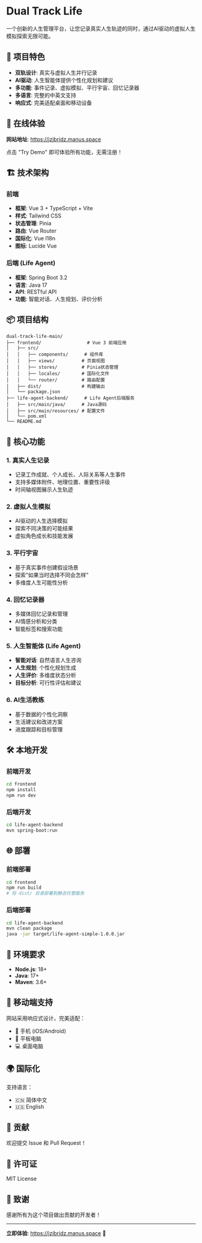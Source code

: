# Dual Track Life

一个创新的人生管理平台，让您记录真实人生轨迹的同时，通过AI驱动的虚拟人生模拟探索无限可能。

## 🌟 项目特色

- **双轨设计**: 真实与虚拟人生并行记录
- **AI驱动**: 人生智能体提供个性化规划和建议  
- **多功能**: 事件记录、虚拟模拟、平行宇宙、回忆记录器
- **多语言**: 完整的中英文支持
- **响应式**: 完美适配桌面和移动设备

## 🚀 在线体验

**网站地址**: https://jzjbridz.manus.space

点击 "Try Demo" 即可体验所有功能，无需注册！

## 🏗️ 技术架构

### 前端
- **框架**: Vue 3 + TypeScript + Vite
- **样式**: Tailwind CSS
- **状态管理**: Pinia
- **路由**: Vue Router
- **国际化**: Vue I18n
- **图标**: Lucide Vue

### 后端 (Life Agent)
- **框架**: Spring Boot 3.2
- **语言**: Java 17
- **API**: RESTful API
- **功能**: 智能对话、人生规划、评价分析

## 📦 项目结构

```
dual-track-life-main/
├── frontend/                 # Vue 3 前端应用
│   ├── src/
│   │   ├── components/      # 组件库
│   │   ├── views/          # 页面视图
│   │   ├── stores/         # Pinia状态管理
│   │   ├── locales/        # 国际化文件
│   │   └── router/         # 路由配置
│   ├── dist/               # 构建输出
│   └── package.json
├── life-agent-backend/      # Life Agent后端服务
│   ├── src/main/java/      # Java源码
│   ├── src/main/resources/ # 配置文件
│   └── pom.xml
└── README.md
```

## 🎯 核心功能

### 1. 真实人生记录
- 记录工作成就、个人成长、人际关系等人生事件
- 支持多媒体附件、地理位置、重要性评级
- 时间轴视图展示人生轨迹

### 2. 虚拟人生模拟
- AI驱动的人生选择模拟
- 探索不同决策的可能结果
- 虚拟角色成长和技能发展

### 3. 平行宇宙
- 基于真实事件创建假设场景
- 探索"如果当时选择不同会怎样"
- 多维度人生可能性分析

### 4. 回忆记录器
- 多媒体回忆记录和管理
- AI情感分析和分类
- 智能标签和搜索功能

### 5. 人生智能体 (Life Agent)
- **智能对话**: 自然语言人生咨询
- **人生规划**: 个性化规划生成
- **人生评价**: 多维度状态分析
- **目标分析**: 可行性评估和建议

### 6. AI生活教练
- 基于数据的个性化洞察
- 生活建议和改进方案
- 进度跟踪和目标管理

## 🛠️ 本地开发

### 前端开发
```bash
cd frontend
npm install
npm run dev
```

### 后端开发
```bash
cd life-agent-backend
mvn spring-boot:run
```

## 🌐 部署

### 前端部署
```bash
cd frontend
npm run build
# 将 dist/ 目录部署到静态托管服务
```

### 后端部署
```bash
cd life-agent-backend
mvn clean package
java -jar target/life-agent-simple-1.0.0.jar
```

## 🔧 环境要求

- **Node.js**: 18+
- **Java**: 17+
- **Maven**: 3.6+

## 📱 移动端支持

网站采用响应式设计，完美适配：
- 📱 手机 (iOS/Android)
- 📱 平板电脑
- 💻 桌面电脑

## 🌍 国际化

支持语言：
- 🇨🇳 简体中文
- 🇺🇸 English

## 🤝 贡献

欢迎提交 Issue 和 Pull Request！

## 📄 许可证

MIT License

## 🎉 致谢

感谢所有为这个项目做出贡献的开发者！

---

**立即体验**: https://jzjbridz.manus.space 🚀

